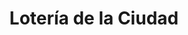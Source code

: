 ---
title: "Lotería de la Ciudad"
url: /ciudad-autonoma-de-buenos-aires/loteria-de-la-ciudad-monroe-3/
shop: Lotterie
---